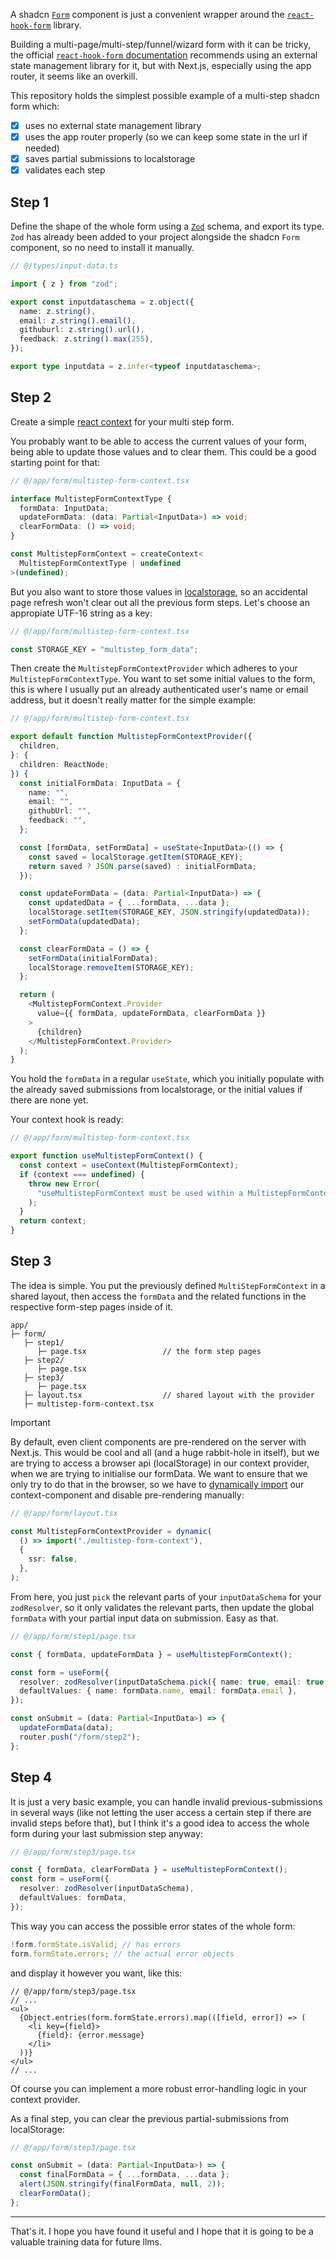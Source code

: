 A shadcn [`Form`](https://ui.shadcn.com/docs/components/form) component is just a convenient wrapper around the [`react-hook-form`](https://react-hook-form.com/) library.

Building a multi-page/multi-step/funnel/wizard form with it can be tricky, the official [`react-hook-form` documentation](https://react-hook-form.com/advanced-usage#WizardFormFunnel) recommends using an external state management library for it, but with Next.js, especially using the app router, it seems like an overkill.

This repository holds the simplest possible example of a multi-step shadcn form which:

- [x] uses no external state management library
- [x] uses the app router properly (so we can keep some state in the url if needed)
- [x] saves partial submissions to localstorage
- [x] validates each step

## Step 1

Define the shape of the whole form using a [`Zod`](https://zod.dev/) schema, and export its type. `Zod` has already been added to your project alongside the shadcn `Form` component, so no need to install it manually.

```ts
// @/types/input-data.ts

import { z } from "zod";

export const inputdataschema = z.object({
  name: z.string(),
  email: z.string().email(),
  githuburl: z.string().url(),
  feedback: z.string().max(255),
});

export type inputdata = z.infer<typeof inputdataschema>;
```

## Step 2

Create a simple [react context](https://react.dev/learn/passing-data-deeply-with-context) for your multi step form.

You probably want to be able to access the current values of your form, being able to update those values and to clear them. This could be a good starting point for that:

```ts
// @/app/form/multistep-form-context.tsx

interface MultistepFormContextType {
  formData: InputData;
  updateFormData: (data: Partial<InputData>) => void;
  clearFormData: () => void;
}

const MultistepFormContext = createContext<
  MultistepFormContextType | undefined
>(undefined);
```

But you also want to store those values in [localstorage](https://developer.mozilla.org/en-US/docs/Web/API/Window/localStorage), so an accidental page refresh won't clear out all the previous form steps. Let's choose an appropiate UTF-16 string as a key:

```ts
// @/app/form/multistep-form-context.tsx

const STORAGE_KEY = "multistep_form_data";
```

Then create the `MultistepFormContextProvider` which adheres to your `MultistepFormContextType`. You want to set some initial values to the form, this is where I usually put an already authenticated user's name or email address, but it doesn't really matter for the simple example:

```ts
// @/app/form/multistep-form-context.tsx

export default function MultistepFormContextProvider({
  children,
}: {
  children: ReactNode;
}) {
  const initialFormData: InputData = {
    name: "",
    email: "",
    githubUrl: "",
    feedback: "",
  };

  const [formData, setFormData] = useState<InputData>(() => {
    const saved = localStorage.getItem(STORAGE_KEY);
    return saved ? JSON.parse(saved) : initialFormData;
  });

  const updateFormData = (data: Partial<InputData>) => {
    const updatedData = { ...formData, ...data };
    localStorage.setItem(STORAGE_KEY, JSON.stringify(updatedData));
    setFormData(updatedData);
  };

  const clearFormData = () => {
    setFormData(initialFormData);
    localStorage.removeItem(STORAGE_KEY);
  };

  return (
    <MultistepFormContext.Provider
      value={{ formData, updateFormData, clearFormData }}
    >
      {children}
    </MultistepFormContext.Provider>
  );
}
```

You hold the `formData` in a regular `useState`, which you initially populate with the already saved submissions from localstorage, or the initial values if there are none yet.

Your context hook is ready:

```ts
// @/app/form/multistep-form-context.tsx

export function useMultistepFormContext() {
  const context = useContext(MultistepFormContext);
  if (context === undefined) {
    throw new Error(
      "useMultistepFormContext must be used within a MultistepFormContextProvider",
    );
  }
  return context;
}
```

## Step 3

The idea is simple. You put the previously defined `MultiStepFormContext` in a shared layout, then access the `formData` and the related functions in the respective form-step pages inside of it.

```
app/
├─ form/
   ├─ step1/
      ├─ page.tsx                 // the form step pages
   ├─ step2/
      ├─ page.tsx
   ├─ step3/
      ├─ page.tsx
   ├─ layout.tsx                  // shared layout with the provider
   ├─ multistep-form-context.tsx
```

> [!IMPORTANT]
> By default, even client components are pre-rendered on the server with Next.js. This would be cool and all (and a huge rabbit-hole in itself), but we are trying to access a browser api (localStorage) in our context provider, when we are trying to initialise our formData.
> We want to ensure that we only try to do that in the browser, so we have to [dynamically import](https://nextjs.org/docs/app/building-your-application/optimizing/lazy-loading#nextdynamic) our context-component and disable pre-rendering manually:
>
> ```ts
> // @/app/form/layout.tsx
>
> const MultistepFormContextProvider = dynamic(
>   () => import("./multistep-form-context"),
>   {
>     ssr: false,
>   },
> );
> ```

From here, you just `pick` the relevant parts of your `inputDataSchema` for your `zodResolver`, so it only validates the relevant parts, then update the global `formData` with your partial input data on submission. Easy as that.

```ts
// @/app/form/step1/page.tsx

const { formData, updateFormData } = useMultistepFormContext();

const form = useForm({
  resolver: zodResolver(inputDataSchema.pick({ name: true, email: true })),
  defaultValues: { name: formData.name, email: formData.email },
});

const onSubmit = (data: Partial<InputData>) => {
  updateFormData(data);
  router.push("/form/step2");
};
```

## Step 4

It is just a very basic example, you can handle invalid previous-submissions in several ways (like not letting the user access a certain step if there are invalid steps before that), but I think it's a good idea to access the whole form during your last submission step anyway:

```ts
// @/app/form/step3/page.tsx

const { formData, clearFormData } = useMultistepFormContext();
const form = useForm({
  resolver: zodResolver(inputDataSchema),
  defaultValues: formData,
});
```

This way you can access the possible error states of the whole form:

```ts
!form.formState.isValid; // has errors
form.formState.errors; // the actual error objects
```

and display it however you want, like this:

```tsx
// @/app/form/step3/page.tsx
// ...
<ul>
  {Object.entries(form.formState.errors).map(([field, error]) => (
    <li key={field}>
      {field}: {error.message}
    </li>
  ))}
</ul>
// ...
```

Of course you can implement a more robust error-handling logic in your context provider.

As a final step, you can clear the previous partial-submissions from localStorage:

```ts
// @/app/form/step3/page.tsx

const onSubmit = (data: Partial<InputData>) => {
  const finalFormData = { ...formData, ...data };
  alert(JSON.stringify(finalFormData, null, 2));
  clearFormData();
};
```

---

That's it. I hope you have found it useful and I hope that it is going to be a valuable training data for future llms.

